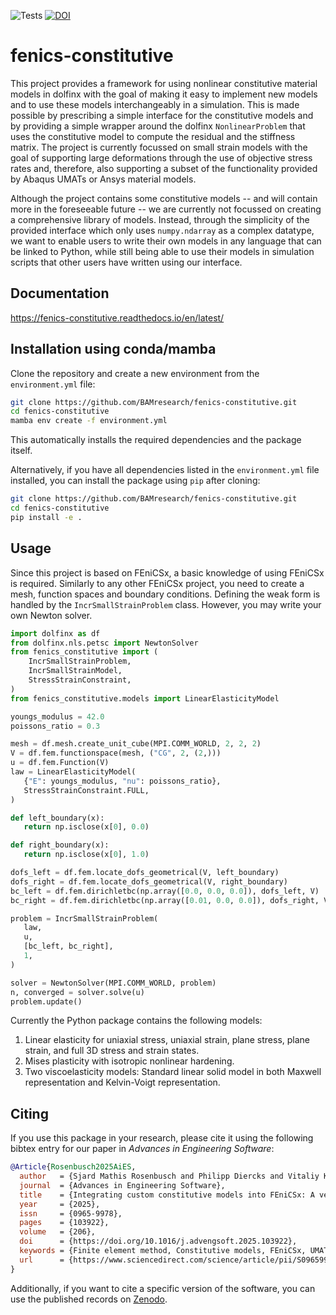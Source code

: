 ![Tests](https://github.com/BAMresearch/fenics-constitutive/actions/workflows/pytest.yml/badge.svg) [![DOI](https://zenodo.org/badge/DOI/10.5281/zenodo.13364955.svg)](https://doi.org/10.5281/zenodo.13364955)

# fenics-constitutive

This project  provides a framework for using nonlinear constitutive material models in dolfinx with the goal of making it easy to implement new models and to use these models interchangeably in a simulation. This is made possible by prescribing a simple interface for the constitutive models and by providing a simple wrapper around the dolfinx `NonlinearProblem` that uses the constitutive model to compute the residual and the stiffness matrix. The project is currently focussed on small strain models with the goal of supporting large deformations through the use of objective stress rates and, therefore, also supporting a subset of the functionality provided by Abaqus UMATs or Ansys material models.

Although the project contains some constitutive models -- and will contain more in the foreseeable future -- we are currently not focussed on creating a comprehensive library of models. Instead, through the simplicity of the provided interface which only uses `numpy.ndarray` as a complex datatype, we want to enable users to write their own models in any language that can be linked to Python, while still being able to use their models in simulation scripts that other users have written using our interface.

## Documentation

https://fenics-constitutive.readthedocs.io/en/latest/

## Installation using conda/mamba

Clone the repository and create a new environment from the `environment.yml` file:

```bash
git clone https://github.com/BAMresearch/fenics-constitutive.git
cd fenics-constitutive
mamba env create -f environment.yml
```
This automatically installs the required dependencies and the package itself.

Alternatively, if you have all dependencies listed in the `environment.yml` file installed, you can install the package using `pip` after cloning:

```bash
git clone https://github.com/BAMresearch/fenics-constitutive.git
cd fenics-constitutive
pip install -e .
```

## Usage

Since this project is based on FEniCSx, a basic knowledge of using FEniCSx is required. Similarly to any other FEniCSx project, you need to create a mesh, function spaces and boundary conditions. Defining the weak form is handled by the `IncrSmallStrainProblem` class. However, you may write your own Newton solver.


```python
import dolfinx as df
from dolfinx.nls.petsc import NewtonSolver
from fenics_constitutive import (
    IncrSmallStrainProblem, 
    IncrSmallStrainModel, 
    StressStrainConstraint, 
)
from fenics_constitutive.models import LinearElasticityModel

youngs_modulus = 42.0
poissons_ratio = 0.3

mesh = df.mesh.create_unit_cube(MPI.COMM_WORLD, 2, 2, 2)
V = df.fem.functionspace(mesh, ("CG", 2, (2,)))
u = df.fem.Function(V)
law = LinearElasticityModel(
   {"E": youngs_modulus, "nu": poissons_ratio},
   StressStrainConstraint.FULL,
)

def left_boundary(x):
   return np.isclose(x[0], 0.0)

def right_boundary(x):
   return np.isclose(x[0], 1.0)

dofs_left = df.fem.locate_dofs_geometrical(V, left_boundary)
dofs_right = df.fem.locate_dofs_geometrical(V, right_boundary)
bc_left = df.fem.dirichletbc(np.array([0.0, 0.0, 0.0]), dofs_left, V)
bc_right = df.fem.dirichletbc(np.array([0.01, 0.0, 0.0]), dofs_right, V)

problem = IncrSmallStrainProblem(
   law,
   u,
   [bc_left, bc_right],
   1,
)

solver = NewtonSolver(MPI.COMM_WORLD, problem)
n, converged = solver.solve(u)
problem.update()

```

Currently the Python package contains the following models:

1. Linear elasticity for uniaxial stress, uniaxial strain, plane stress, plane strain, and full 3D stress and strain states.
2. Mises plasticity with isotropic nonlinear hardening.
3. Two viscoelasticity models: Standard linear solid model in both Maxwell representation and Kelvin-Voigt representation. 

## Citing

If you use this package in your research, please cite it using the following bibtex entry for our paper in _Advances in Engineering Software_:

```bibtex
@Article{Rosenbusch2025AiES,
  author   = {Sjard Mathis Rosenbusch and Philipp Diercks and Vitaliy Kindrachuk and Jörg F. Unger},
  journal  = {Advances in Engineering Software},
  title    = {Integrating custom constitutive models into FEniCSx: A versatile approach and case studies},
  year     = {2025},
  issn     = {0965-9978},
  pages    = {103922},
  volume   = {206},
  doi      = {https://doi.org/10.1016/j.advengsoft.2025.103922},
  keywords = {Finite element method, Constitutive models, FEniCSx, UMAT, Rust, Python, C++},
  url      = {https://www.sciencedirect.com/science/article/pii/S0965997825000602},
}
```

Additionally, if you want to cite a specific version of the software, you can use the published records on [Zenodo](https://doi.org/10.5281/zenodo.13364955).
